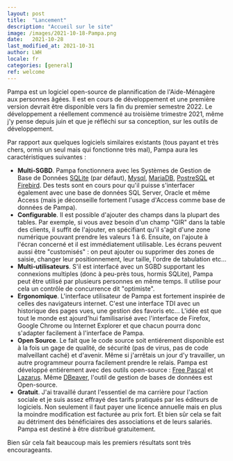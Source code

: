```yaml
---
layout: post
title:  "Lancement"
description: "Accueil sur le site"
image: /images/2021-10-18-Pampa.png
date:   2021-10-28
last_modified_at: 2021-10-31
author: LWH
locale: fr
categories: [general]
ref: welcome 
---
```

Pampa est un logiciel open-source de plannification de l'Aide-Ménagère aux personnes âgées. Il est en cours de développement et une première version devrait être disponible vers la fin du premier semestre 2022. Le développement a réellement commencé au troisième trimestre 2021, même j'y pense depuis juin et que je réfléchi sur sa conception, sur les outils de développement.

Par rapport aux quelques logiciels similaires existants (tous payant et très chers, ormis un seul mais qui fonctionne très mal), Pampa aura les caractéristiques suivantes :

- **Multi-SGBD**. Pampa fonctionnera avec les Systèmes de Gestion de Base de Données [SQLite](https://www.sqlite.org/index.html) (par défaut), [Mysql](https://www.mysql.com/fr/), [MariaDB](https://mariadb.org/), [PostreSQL](https://www.postgresql.org/) et [Firebird](https://firebirdsql.org/). Des tests sont en cours pour qu'il puisse s'interfacer également avec une base de données SQL Server, Oracle et même Access (mais je déconseille fortement l'usage d'Access comme base de données de Pampa).
- **Configurable**. Il est possible d'ajouter des champs dans la plupart des tables. Par exemple, si vous avez besoin d'un champ "GIR" dans la table des clients, il suffit de l'ajouter, en spécifiant qu'il s'agit d'une zone numérique pouvant prendre les valeurs 1 à 6. Ensuite, on l'ajoute à l'écran concerné et il est immédiatement utilisable. Les écrans peuvent aussi être "customisés" : on peut ajouter ou supprimer des zones de saisie, changer leur positionnement, leur taille, l'ordre de tabulation etc...
- **Multi-utilisateurs**. S'il est interfacé avec un SGBD supportant les connexions multiples (donc à peu-près tous, hormis SQLite), Pampa peut être utilisé par plusieurs personnes en même temps. Il utilise pour cela un contrôle de concurrence dit "optimiste".
- **Ergonomique**. L'interface utilisateur de Pampa est fortement inspirée de celles des navigateurs internet. C'est une interface TDI avec un historique des pages vues, une gestion des favoris etc... L'idée est que tout le monde est ajourd'hui familisarisé avec l'interface de Firefox, Google Chrome ou Internet Explorer et que chacun pourra donc s'adapter facilement à l'interface de Pampa.
- **Open Source**. Le fait que le code source soit entiérement disponible est à la fois un gage de qualité, de sécurité (pas de virus, pas de code malveillant caché) et d'avenir. Même si j'arrêtais un jour d'y travailler, un autre programmeur pourra facilement prendre le relais. Pampa est développé entiérement avec des outils open-source : [Free Pascal](https://www.freepascal.org/) et [Lazarus](https://www.lazarus-ide.org/).  Même [DBeaver](https://dbeaver.io/), l'outil de gestion de bases de données est Open-source.
- **Gratuit**. J'ai travaillé durant l'essentiel de ma carrière pour l'action sociale et je suis assez effrayé des tarifs pratiqués par les éditeurs de logiciels. Non seulement il faut payer une licence annuelle mais en plus la moindre modification est facturée au prix fort. Et bien sûr cela se fait au détriment des bénéficiaires des associations et de leurs salariés. Pampa est destiné à être distribué gratuitement.

Bien sûr cela fait beaucoup mais les premiers résultats sont très encourageants.

